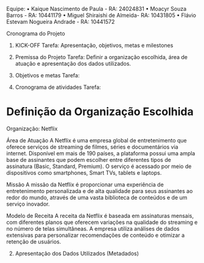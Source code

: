 

Equipe:
• Kaique Nascimento de Paula - RA: 24024831 
• Moacyr Souza Barros - RA: 10441179 
• Miguel Shiraishi de Almeida- RA: 10431805
• Flávio Estevam Nogueira Andrade - RA: 10441572 

Cronograma do Projeto

   1. KICK-OFF
   Tarefa: Apresentação, objetivos, metas e milestones

   2. Premissa do Projeto
   Tarefa: Definir a organização escolhida, área de atuação e apresentação dos dados utilizados.

   3. Objetivos e metas
   Tarefa:

   4. Cronograma de atividades
   Tarefa:

# Definição da Organização Escolhida

Organização: Netflix 

Área de Atuação 
A Netflix é uma empresa global de entretenimento que oferece serviços de streaming de filmes, séries e documentários via internet. Disponível em mais de 190 países, a plataforma 
possui uma ampla base de assinantes que podem escolher entre diferentes tipos de assinatura (Basic, Standard, Premium). O serviço é acessado por meio de dispositivos como
smartphones, Smart TVs, tablets e laptops.

Missão 
A missão da Netflix é proporcionar uma experiência de entretenimento personalizada e de alta qualidade para seus assinantes ao redor do mundo, através de uma vasta biblioteca de
conteúdos e de um serviço inovador.

Modelo de Receita 
A receita da Netflix é baseada em assinaturas mensais, com diferentes planos que oferecem variações na qualidade do streaming e no número de telas simultâneas. A empresa utiliza 
análises de dados extensivas para personalizar recomendações de conteúdo e otimizar a retenção de usuários.

2. Apresentação dos Dados Utilizados (Metadados)

